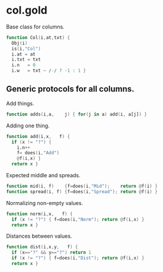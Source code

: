 
# col.gold

Base class for columns.

```awk
function Col(i,at,txt) {
  Obj(i)
  is(i,"Col")
  i.at = at
  i.txt = txt
  i.n   = 0
  i.w   = txt ~ /-/ ? -1 : 1 }
```

## Generic protocols for all columns.
Add things.

```awk
function adds(i,a,    j) { for(j in a) add(i, a[j]) }
```

Adding one thing.

```awk
function add(i,x,   f) {
  if (x != "?") {
    i.n++
    f= does(i,"Add")
    @f(i,x) }
  return x }
```

Expected middle and spreads.

```awk
function mid(i, f)    {f=does(i,"Mid");    return @f(i) }
function spread(i, f) {f=does(i,"Spread"); return @f(i) }
```

Normalizing non-empty values.

```awk
function norm(i,x,   f) {
  if (x != "?") { f=does(i,"Norm"); return @f(i,x) }
  return x }
```

Distances between values.

```awk
function dist(i,x,y,   f) {
  if (x=="?" && y=="?") return 1 
  if (x != "?") { f=does(i,"Dist"); return @f(i,x) }
  return x }
```
